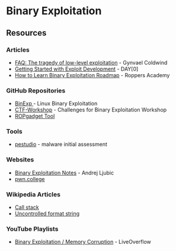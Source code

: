 # Binary Exploitation

## Resources

### Articles

* [FAQ: The tragedy of low-level exploitation](https://gynvael.coldwind.pl/?id=791) - Gynvael Coldwind
* [Getting Started with Exploit Development](https://dayzerosec.com/blog/2021/02/02/getting-started.html) - DAY\[0]
* [How to Learn Binary Exploitation Roadmap](https://www.hoppersroppers.org/roadmap/training/pwning.html) - Roppers Academy

### GitHub Repositories

* [BinExp ](https://github.com/rosehgal/BinExp)- Linux Binary Exploitation
* [CTF-Workshop](https://github.com/kablaa/CTF-Workshop) - Challenges for Binary Exploitation Workshop
* [ROPgadget Tool](https://github.com/JonathanSalwan/ROPgadget)

### Tools

* [pestudio](https://www.winitor.com/) - malware initial assessment

### Websites

* [Binary Exploitation Notes](https://ir0nstone.gitbook.io/notes) - Andrej Ljubic
* [pwn.college](https://pwn.college/)

### Wikipedia Articles

* [Call stack](https://en.wikipedia.org/wiki/Call_stack)
* [Uncontrolled format string](https://en.wikipedia.org/wiki/Uncontrolled_format_string)

### YouTube Playlists

* [Binary Exploitation / Memory Corruption](https://www.youtube.com/playlist?list=PLhixgUqwRTjxglIswKp9mpkfPNfHkzyeN) - LiveOverflow

